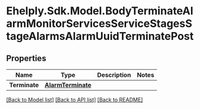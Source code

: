 # Ehelply.Sdk.Model.BodyTerminateAlarmMonitorServicesServiceStagesStageAlarmsAlarmUuidTerminatePost

## Properties

Name | Type | Description | Notes
------------ | ------------- | ------------- | -------------
**Terminate** | [**AlarmTerminate**](AlarmTerminate.md) |  | 

[[Back to Model list]](../README.md#documentation-for-models) [[Back to API list]](../README.md#documentation-for-api-endpoints) [[Back to README]](../README.md)

